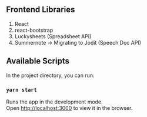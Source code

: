## Frontend Libraries
1. React
2. react-bootstrap 
3. Luckysheets (Spreadsheet API)
4. Summernote -> Migrating to Jodit (Speech Doc API)

## Available Scripts

In the project directory, you can run:

### `yarn start`

Runs the app in the development mode.<br />
Open [http://localhost:3000](http://localhost:3000) to view it in the browser.
